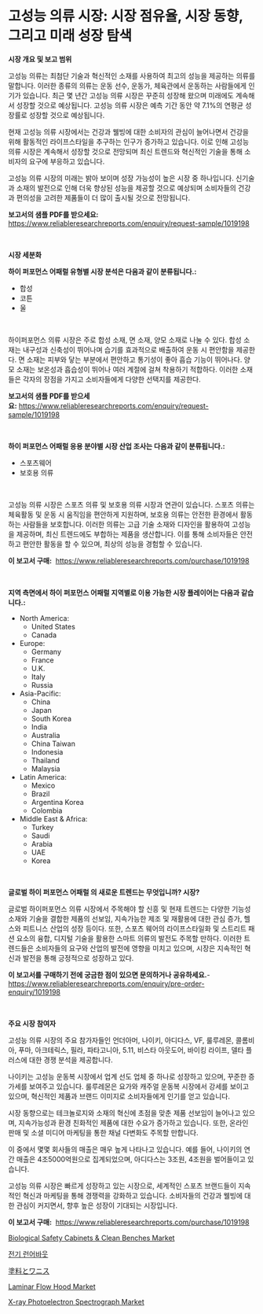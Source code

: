 <p><h1>고성능 의류 시장: 시장 점유율, 시장 동향, 그리고 미래 성장 탐색</h1></p><p><strong>시장 개요 및 보고 범위</strong></p>
<p><p>고성능 의류는 최첨단 기술과 혁신적인 소재를 사용하여 최고의 성능을 제공하는 의류를 말합니다. 이러한 종류의 의류는 운동 선수, 운동가, 체육관에서 운동하는 사람들에게 인기가 있습니다. 최근 몇 년간 고성능 의류 시장은 꾸준히 성장해 왔으며 미래에도 계속해서 성장할 것으로 예상됩니다. 고성능 의류 시장은 예측 기간 동안 약 7.1%의 연평균 성장률로 성장할 것으로 예상됩니다.</p><p>현재 고성능 의류 시장에서는 건강과 웰빙에 대한 소비자의 관심이 늘어나면서 건강을 위해 활동적인 라이프스타일을 추구하는 인구가 증가하고 있습니다. 이로 인해 고성능 의류 시장은 계속해서 성장할 것으로 전망되며 최신 트렌드와 혁신적인 기술을 통해 소비자의 요구에 부응하고 있습니다.</p><p>고성능 의류 시장의 미래는 밝아 보이며 성장 가능성이 높은 시장 중 하나입니다. 신기술과 소재의 발전으로 인해 더욱 향상된 성능을 제공할 것으로 예상되며 소비자들의 건강과 편의성을 고려한 제품들이 더 많이 출시될 것으로 전망됩니다.</p></p>
<p><strong>보고서의 샘플 PDF를 받으세요:</strong> <a href="https://www.reliableresearchreports.com/enquiry/request-sample/1019198">https://www.reliableresearchreports.com/enquiry/request-sample/1019198</a></p>
<p>&nbsp;</p>
<p><strong>시장 세분화</strong></p>
<p><strong>하이 퍼포먼스 어패럴 유형별 시장 분석은 다음과 같이 분류됩니다.:</strong></p>
<p><ul><li>합성</li><li>코튼</li><li>울</li></ul></p>
<p>&nbsp;</p>
<p><p>하이퍼포먼스 의류 시장은 주로 합성 소재, 면 소재, 양모 소재로 나눌 수 있다. 합성 소재는 내구성과 신축성이 뛰어나며 습기를 효과적으로 배출하여 운동 시 편안함을 제공한다. 면 소재는 피부와 닿는 부분에서 편안하고 통기성이 좋아 흡습 기능이 뛰어나다. 양모 소재는 보온성과 흡습성이 뛰어나 여러 계절에 걸쳐 착용하기 적합하다. 이러한 소재들은 각자의 장점을 가지고 소비자들에게 다양한 선택지를 제공한다.</p></p>
<p><strong>보고서의 샘플 PDF를 받으세요:</strong>&nbsp;<a href="https://www.reliableresearchreports.com/enquiry/request-sample/1019198">https://www.reliableresearchreports.com/enquiry/request-sample/1019198</a></p>
<p>&nbsp;</p>
<p><strong> 하이 퍼포먼스 어패럴 응용 분야별 시장 산업 조사는 다음과 같이 분류됩니다.:</strong></p>
<p><ul><li>스포츠웨어</li><li>보호용 의류</li></ul></p>
<p>&nbsp;</p>
<p><p>고성능 의류 시장은 스포츠 의류 및 보호용 의류 시장과 연관이 있습니다. 스포츠 의류는 체육활동 및 운동 시 움직임을 편안하게 지원하며, 보호용 의류는 안전한 환경에서 활동하는 사람들을 보호합니다. 이러한 의류는 고급 기술 소재와 디자인을 활용하여 고성능을 제공하며, 최신 트렌드에도 부합하는 제품을 생산합니다. 이를 통해 소비자들은 안전하고 편안한 활동을 할 수 있으며, 최상의 성능을 경험할 수 있습니다.</p></p>
<p><strong>이 보고서 구매:</strong>&nbsp; <a href="https://www.reliableresearchreports.com/purchase/1019198">https://www.reliableresearchreports.com/purchase/1019198</a></p>
<p>&nbsp;</p>
<p><strong>지역 측면에서 하이 퍼포먼스 어패럴 지역별로 이용 가능한 시장 플레이어는 다음과 같습니다.:</strong></p>
<p><ul>
    <li>
        North America:
        <ul>
            <li>United States</li>
            <li>Canada</li>
        </ul>
    </li>
    <li>
        Europe:
        <ul>
            <li>Germany</li>
            <li>France</li>
            <li>U.K.</li>
            <li>Italy</li>
            <li>Russia</li>
        </ul>
    </li>
    <li>
        Asia-Pacific:
        <ul>
            <li>China</li>
            <li>Japan</li>
            <li>South Korea</li>
            <li>India</li>
            <li>Australia</li>
            <li>China Taiwan</li>
            <li>Indonesia</li>
            <li>Thailand</li>
            <li>Malaysia</li>
        </ul>
    </li>
    <li>
        Latin America:
        <ul>
            <li>Mexico</li>
            <li>Brazil</li>
            <li>Argentina Korea</li>
            <li>Colombia</li>
        </ul>
    </li>
    <li>
        Middle East & Africa:
        <ul>
            <li>Turkey</li>
            <li>Saudi</li>
            <li>Arabia</li>
            <li>UAE</li>
            <li>Korea</li>
        </ul>
    </li>
    </ul></p>
<p>&nbsp;</p>
<p><strong>글로벌 하이 퍼포먼스 어패럴 의 새로운 트렌드는 무엇입니까? 시장?</strong></p>
<p><p>글로벌 하이퍼포먼스 의류 시장에서 주목해야 할 신흥 및 현재 트렌드는 다양한 기능성 소재와 기술을 결합한 제품의 선보임, 지속가능한 제조 및 재활용에 대한 관심 증가, 헬스와 피트니스 산업의 성장 등이다. 또한, 스포츠 웨어의 라이프스타일화 및 스트리트 패션 요소의 융합, 디지털 기술을 활용한 스마트 의류의 발전도 주목할 만하다. 이러한 트렌드들은 소비자들의 요구와 산업의 발전에 영향을 미치고 있으며, 시장은 지속적인 혁신과 발전을 통해 긍정적으로 성장하고 있다.</p></p>
<p><strong>이 보고서를 구매하기 전에 궁금한 점이 있으면 문의하거나 공유하세요.</strong>- <a href="https://www.reliableresearchreports.com/enquiry/pre-order-enquiry/1019198">https://www.reliableresearchreports.com/enquiry/pre-order-enquiry/1019198</a></p>
<p>&nbsp;</p>
<p><strong>주요 시장 참여자</strong></p>
<p><p>고성능 의류 시장의 주요 참가자들인 언더아머, 나이키, 아디다스, VF, 룰루레몬, 콜롬비아, 푸마, 아크테릭스, 필라, 파타고니아, 5.11, 비스타 아웃도어, 바이킹 라이프, 델타 플러스에 대한 경쟁 분석을 제공합니다. </p><p>나이키는 고성능 운동복 시장에서 업계 선도 업체 중 하나로 성장하고 있으며, 꾸준한 증가세를 보여주고 있습니다. 룰루레몬은 요가와 캐주얼 운동복 시장에서 강세를 보이고 있으며, 혁신적인 제품과 브랜드 이미지로 소비자들에게 인기를 얻고 있습니다.</p><p>시장 동향으로는 테크놀로지와 소재의 혁신에 초점을 맞춘 제품 선보임이 늘어나고 있으며, 지속가능성과 환경 친화적인 제품에 대한 수요가 증가하고 있습니다. 또한, 온라인 판매 및 소셜 미디어 마케팅을 통한 채널 다변화도 주목할 만합니다.</p><p>이 중에서 몇몇 회사들의 매출은 매우 높게 나타나고 있습니다. 예를 들어, 나이키의 연간 매출은 4조5000억원으로 집계되었으며, 아디다스는 3조원, 4조원을 벌어들이고 있습니다.</p><p>고성능 의류 시장은 빠르게 성장하고 있는 시장으로, 세계적인 스포츠 브랜드들이 지속적인 혁신과 마케팅을 통해 경쟁력을 강화하고 있습니다. 소비자들의 건강과 웰빙에 대한 관심이 커지면서, 향후 높은 성장이 기대되는 시장입니다.</p></p>
<p><strong>이 보고서 구매:</strong>&nbsp;&nbsp;<a href="https://www.reliableresearchreports.com/purchase/1019198">https://www.reliableresearchreports.com/purchase/1019198</a></p>
<p><p><a href="https://skillful-vermicelli-b89.notion.site/Biological-Safety-Cabinets-Clean-Benches-Market-Analysis-and-Market-Size-Global-Industry-Overview-00343680d917499189e5ad6f08ba6ff7">Biological Safety Cabinets & Clean Benches Market</a></p><p><a href="https://medium.com/@louisa_aug08/%EC%A0%84%EA%B8%B0-%EB%9F%B0%EC%96%B4%EB%B0%94%EC%9B%83-%EC%8B%9C%EC%9E%A5-%EB%B6%84%EC%84%9D-%EB%B0%8F-2024%EB%85%84%EB%B6%80%ED%84%B0-2031%EB%85%84%EA%B9%8C%EC%A7%80%EC%9D%98-%EA%B7%9C%EB%AA%A8-%EC%98%88%EC%B8%A1-6fbd352d9ac5">전기 런어바웃</a></p><p><a href="https://github.com/cbigkbh02719/Market-Research-Report-List-1/blob/main/3229872188850.md">塗料とワニス</a></p><p><a href="https://eight-handstand-8fb.notion.site/Laminar-Flow-Hood-Market-A-Comprehensive-Report-of-its-Market-Share-Growth-Trends-2024-2031-ea21c464f23f481f97ef15e1c7facc12">Laminar Flow Hood Market</a></p><p><a href="https://issuu.com/reportprime-2/docs/x-ray-photoelectron-spectrograph-market-size-2030.">X-ray Photoelectron Spectrograph Market</a></p></p>
